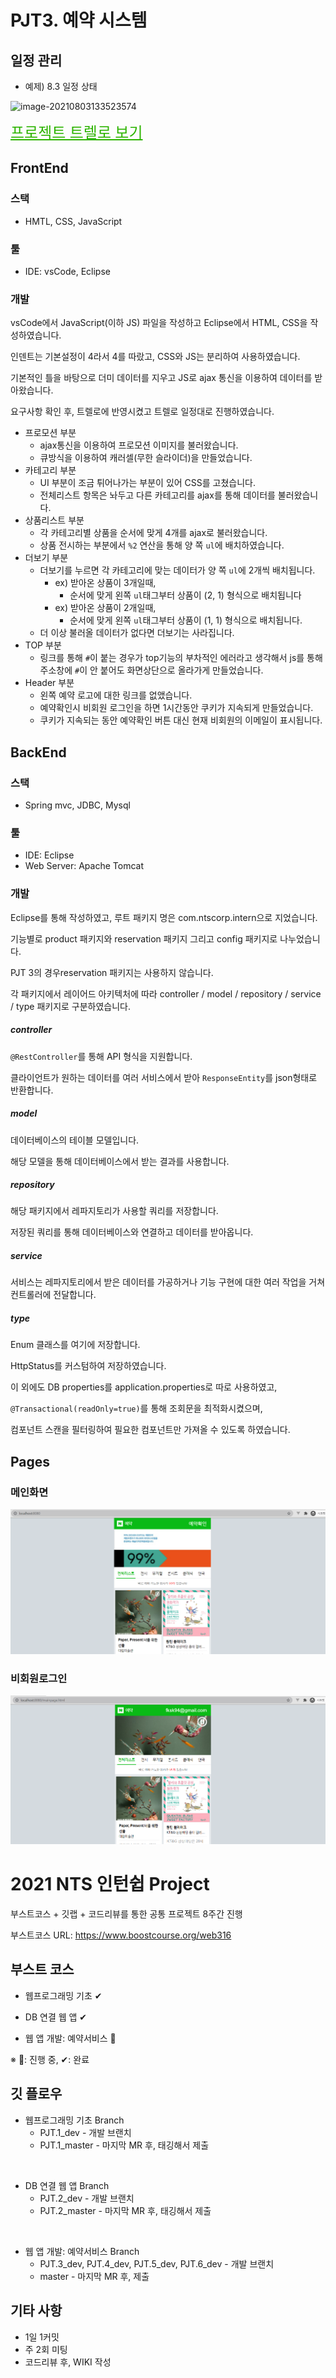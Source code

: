 # PJT3. 예약 시스템

## 일정 관리

* 예제) 8.3 일정 상태 

![image-20210803133523574](README.assets/image-20210803133523574.png)

<a href="https://trello.com/invite/b/s7hPrEzk/ea484303360596b468773c23f722e6a2/pjt3" style="font-size:24px; font-weight:550; color: #2DB400;">프로젝트 트렐로 보기</a>





## FrontEnd

### 스택

* HMTL, CSS, JavaScript

### 툴

* IDE: vsCode, Eclipse

### 개발

vsCode에서 JavaScript(이하 JS) 파일을 작성하고 Eclipse에서 HTML, CSS을 작성하였습니다.

인덴트는 기본설정이 4라서 4를 따랐고, CSS와 JS는 분리하여 사용하였습니다.

기본적인 틀을 바탕으로 더미 데이터를 지우고 JS로 ajax 통신을 이용하여 데이터를 받아왔습니다.

요구사항 확인 후, 트렐로에 반영시켰고 트렐로 일정대로 진행하였습니다.

* 프로모션 부분
  * ajax통신을 이용하여 프로모션 이미지를 불러왔습니다.
  * 큐방식을 이용하여 캐러셀(무한 슬라이더)을 만들었습니다. 
* 카테고리 부분
  * UI 부분이 조금 튀어나가는 부분이 있어 CSS를 고쳤습니다.
  * 전체리스트 항목은 놔두고 다른 카테고리를 ajax를 통해 데이터를 불러왔습니다.
* 상품리스트 부분
  * 각 카테고리별 상품을 순서에 맞게 4개를 ajax로 불러왔습니다.
  * 상품 전시하는 부분에서 `%2` 연산을 통해 양 쪽 `ul`에 배치하였습니다.
* 더보기 부분
  * 더보기를 누르면 각 카테고리에 맞는 데이터가 양 쪽 `ul`에 2개씩 배치됩니다.
    * ex) 받아온 상품이 3개일때,
      * 순서에 맞게 왼쪽 `ul`태그부터 상품이 (2, 1) 형식으로 배치됩니다
    * ex) 받아온 상품이 2개일때,
      * 순서에 맞게 왼쪽 `ul`태그부터 상품이 (1, 1) 형식으로 배치됩니다.
  * 더 이상 불러올 데이터가 없다면 더보기는 사라집니다.
* TOP 부분
  * 링크를 통해 `#`이 붙는 경우가 top기능의 부차적인 에러라고 생각해서 js를 통해 주소창에 `#`이 안 붙어도 화면상단으로 올라가게 만들었습니다.
* Header 부분
  * 왼쪽 예약 로고에 대한 링크를 없앴습니다.
  * 예약확인시 비회원 로그인을 하면 1시간동안 쿠키가 지속되게 만들었습니다.
  * 쿠키가 지속되는 동안 예약확인 버튼 대신 현재 비회원의 이메일이 표시됩니다.





## BackEnd

### 스택

* Spring mvc, JDBC, Mysql

### 툴

* IDE: Eclipse
* Web Server: Apache Tomcat

### 개발

Eclipse를 통해 작성하였고, 루트 패키지 명은 com.ntscorp.intern으로 지었습니다.

기능별로 product 패키지와 reservation 패키지 그리고 config 패키지로 나누었습니다.

PJT 3의 경우reservation 패키지는 사용하지 않습니다.

각 패키지에서 레이어드 아키텍처에 따라 controller / model /  repository / service / type 패키지로 구분하였습니다.



##### controller 

`@RestController`를 통해 API 형식을 지원합니다.

클라이언트가 원하는 데이터를 여러 서비스에서 받아 `ResponseEntity`를 json형태로 반환합니다.



##### model 

데이터베이스의 테이블 모델입니다.

해당 모델을 통해 데이터베이스에서 받는 결과를 사용합니다.



##### repository 

해당 패키지에서 레파지토리가 사용할 쿼리를 저장합니다.

저장된 쿼리를 통해 데이터베이스와 연결하고 데이터를 받아옵니다.



##### service 

서비스는 레파지토리에서 받은 데이터를 가공하거나 기능 구현에 대한 여러 작업을 거쳐 컨트롤러에 전달합니다.



##### type

Enum 클래스를 여기에 저장합니다.

HttpStatus를 커스텀하여 저장하였습니다.



이 외에도 DB properties를 application.properties로 따로 사용하였고,

`@Transactional(readOnly=true)`를 통해 조회문을 최적화시켰으며,

컴포넌트 스캔을 필터링하여 필요한 컴포넌트만 가져올 수 있도록 하였습니다.





## Pages

### 메인화면

![메인](README.assets/메인.PNG)



### 비회원로그인

![비회원로그인](README.assets/비회원로그인.PNG)





# 2021 NTS 인턴쉽 Project

부스트코스 + 깃랩 + 코드리뷰를 통한 공통 프로젝트 8주간 진행

부스트코스 URL: https://www.boostcourse.org/web316



## 부스트 코스

* 웹프로그래밍 기초 ✔

* DB 연결 웹 앱 ✔

* 웹 앱 개발: 예약서비스 🚢



※ 🚢: 진행 중, ✔: 완료



## 깃 플로우

* 웹프로그래밍 기초 Branch
  * PJT.1_dev - 개발 브랜치
  * PJT.1_master - 마지막 MR 후, 태깅해서 제출

<br>

* DB 연결 웹 앱  Branch
  * PJT.2_dev - 개발 브랜치
  * PJT.2_master - 마지막 MR 후, 태깅해서 제출

<br>

* 웹 앱 개발: 예약서비스  Branch
  * PJT.3_dev, PJT.4_dev, PJT.5_dev, PJT.6_dev - 개발 브랜치
  * master - 마지막 MR 후, 제출



## 기타 사항

* 1일 1커밋
* 주 2회 미팅
* 코드리뷰 후,  WIKI 작성
